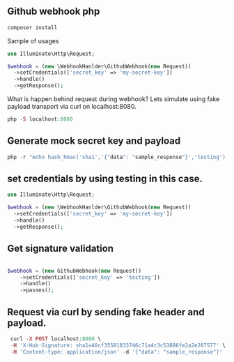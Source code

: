 ## Github webhook php

```php
composer install
```

Sample of usages
```php	
use Illuminate\Http\Request;

$webhook = (new \WebhookHanlder\GithubWebhook(new Request))
  ->setCredentials(['secret_key' => 'my-secret-key'])
  ->handle()
  ->getResponse();

```

What is happen behind request during webhook? Lets simulate using fake payload transport via curl on localhost:8080.

```php
php -S localhost:8080 
```

## Generate mock secret key and payload
```php
php -r "echo hash_hmac('sha1','{"data": "sample_response"}','testing');"
```

## set credentials by using __testing__ in this case.
```php  
use Illuminate\Http\Request;

$webhook = (new \WebhookHanlder\GithubWebhook(new Request))
  ->setCredentials(['secret_key' => 'my-secret-key'])
  ->handle()
  ->getResponse();
```

## Get signature validation 
```php

$webhook = (new GithubWebhook(new Request))
    ->setCredentials(['secret_key' => 'testing'])
    ->handle()
    ->passes();

```
## Request via curl by sending fake header and payload.

```php
 curl -X POST localhost:8080 \ 
 -H 'X-Hub-Signature: sha1=40cf35581833746c71a4c3c53886fe2a2e207577' \
 -H 'Content-type: application/json' -d '{"data": "sample_response"}'
```

